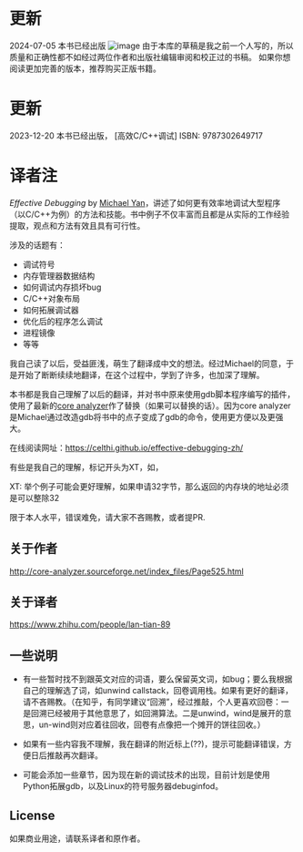 
# 更新
2024-07-05
本书已经出版
![image](https://github.com/Celthi/effective-debugging-zh/assets/5187962/29b04963-5535-432c-b56f-8a2d5dbc2ec6)
由于本库的草稿是我之前一个人写的，所以质量和正确性都不如经过两位作者和出版社编辑审阅和校正过的书稿。
如果你想阅读更加完善的版本，推荐购买正版书籍。
# 更新

2023-12-20 本书已经出版， [高效C/C++调试] ISBN: 9787302649717


# 译者注

_Effective Debugging_ by [Michael Yan](https://github.com/yanqi27)，讲述了如何更有效率地调试大型程序（以C/C++为例）的方法和技能。书中例子不仅丰富而且都是从实际的工作经验提取，观点和方法有效且具有可行性。

涉及的话题有：

- 调试符号
- 内存管理器数据结构
- 如何调试内存损坏bug
- C/C++对象布局
- 如何拓展调试器
- 优化后的程序怎么调试
- 进程镜像
- 等等


我自己读了以后，受益匪浅，萌生了翻译成中文的想法。经过Michael的同意，于是开始了断断续续地翻译，在这个过程中，学到了许多，也加深了理解。

本书都是我自己理解了以后的翻译，并对书中原来使用gdb脚本程序编写的插件，使用了最新的[core analyzer](https://github.com/yanqi27/core_analyzer)作了替换（如果可以替换的话）。因为core analyzer是Michael通过改造gdb将书中的点子变成了gdb的命令，使用更方便以及更强大。

在线阅读网址：https://celthi.github.io/effective-debugging-zh/

有些是我自己的理解，标记开头为XT，如，

XT: 举个例子可能会更好理解，如果申请32字节，那么返回的内存块的地址必须是可以整除32

限于本人水平，错误难免，请大家不吝赐教，或者提PR.

## 关于作者

http://core-analyzer.sourceforge.net/index_files/Page525.html

## 关于译者

https://www.zhihu.com/people/lan-tian-89

## 一些说明

- 有一些暂时找不到跟英文对应的词语，要么保留英文词，如bug；要么我根据自己的理解选了词，如unwind callstack，回卷调用栈。如果有更好的翻译，请不吝赐教。（在知乎，有同学建议“回溯”，经过推敲，个人更喜欢回卷：一是回溯已经被用于其他意思了，如回溯算法。二是unwind，wind是展开的意思，un-wind则对应着往回收，回卷有点像把一个摊开的饼往回收。）

- 如果有一些内容我不理解，我在翻译的附近标上(??)，提示可能翻译错误，方便日后推敲再次翻译。

- 可能会添加一些章节，因为现在新的调试技术的出现，目前计划是使用Python拓展gdb，以及Linux的符号服务器debuginfod。


## License

如果商业用途，请联系译者和原作者。
